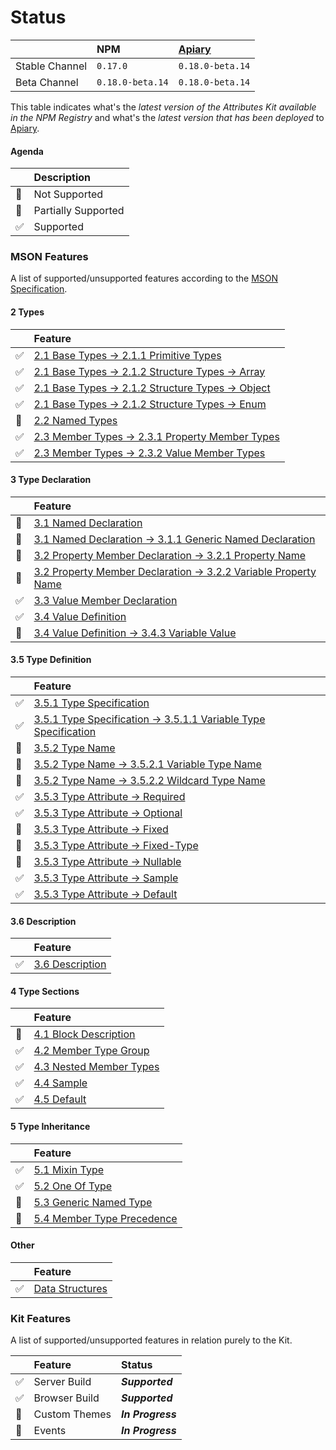 # Status

|                | NPM             | [Apiary](https://apiary.io) |
|:---------------|:----------------|:----------------------------|
| Stable Channel | `0.17.0`        | `0.18.0-beta.14`            |
| Beta Channel   | `0.18.0-beta.14` | `0.18.0-beta.14`           |

This table indicates what's the _latest version of the Attributes Kit available in the NPM Registry_ and what's the _latest version that has been deployed_ to [Apiary](https://apiary.io).

#### Agenda

|    | Description         |
|:---|:--------------------|
| :red_circle: | Not Supported |
| :large_blue_circle: | Partially Supported |
| :white_check_mark: | Supported |

### MSON Features

A list of supported/unsupported features according to the [MSON Specification](https://github.com/apiaryio/mson/blob/master/MSON%20Specification.md).

#### 2 Types

|    | Feature             |
|:---|:--------------------|
| :white_check_mark: | [2.1 Base Types → 2.1.1 Primitive Types](https://github.com/apiaryio/mson/blob/master/MSON%20Specification.md#211-primitive-types) |
| :white_check_mark: | [2.1 Base Types → 2.1.2 Structure Types → Array](https://github.com/apiaryio/mson/blob/master/MSON%20Specification.md#212-structure-types) |
| :white_check_mark: | [2.1 Base Types → 2.1.2 Structure Types → Object](https://github.com/apiaryio/mson/blob/master/MSON%20Specification.md#212-structure-types) |
| :white_check_mark: | [2.1 Base Types → 2.1.2 Structure Types → Enum](https://github.com/apiaryio/mson/blob/master/MSON%20Specification.md#212-structure-types) |
| :red_circle: | [2.2 Named Types](https://github.com/apiaryio/mson/blob/master/MSON%20Specification.md#22-named-types) |
| :white_check_mark: | [2.3 Member Types → 2.3.1 Property Member Types](https://github.com/apiaryio/mson/blob/master/MSON%20Specification.md#231-property-member-types) |
| :white_check_mark: | [2.3 Member Types → 2.3.2 Value Member Types](https://github.com/apiaryio/mson/blob/master/MSON%20Specification.md#232-value-member-types) |

#### 3 Type Declaration

|    | Feature             |
|:---|:--------------------|
| :red_circle: | [3.1 Named Declaration](https://github.com/apiaryio/mson/blob/master/MSON%20Specification.md#31-named-declaration) |
| :red_circle: | [3.1 Named Declaration → 3.1.1 Generic Named Declaration](https://github.com/apiaryio/mson/blob/master/MSON%20Specification.md#311-generic-named-declaration) |
| :red_circle: | [3.2 Property Member Declaration → 3.2.1 Property Name](https://github.com/apiaryio/mson/blob/master/MSON%20Specification.md#321-property-name) |
| :red_circle: | [3.2 Property Member Declaration → 3.2.2 Variable Property Name](https://github.com/apiaryio/mson/blob/master/MSON%20Specification.md#322-variable-property-name) |
| :white_check_mark: | [3.3 Value Member Declaration](https://github.com/apiaryio/mson/blob/master/MSON%20Specification.md#33-value-member-declaration) |
| :white_check_mark: | [3.4 Value Definition](https://github.com/apiaryio/mson/blob/master/MSON%20Specification.md#34-value-definition) |
| :red_circle: | [3.4 Value Definition → 3.4.3 Variable Value](https://github.com/apiaryio/mson/blob/master/MSON%20Specification.md#343-variable-value) |

#### 3.5 Type Definition

|    | Feature             |
|:---|:--------------------|
| :white_check_mark: | [3.5.1 Type Specification](https://github.com/apiaryio/mson/blob/master/MSON%20Specification.md#351-type-specification) |
| :white_check_mark: | [3.5.1 Type Specification → 3.5.1.1 Variable Type Specification](https://github.com/apiaryio/mson/blob/master/MSON%20Specification.md#3511-variable-type-specification) |
| :red_circle: | [3.5.2 Type Name](https://github.com/apiaryio/mson/blob/master/MSON%20Specification.md#352-type-name) |
| :red_circle: | [3.5.2 Type Name → 3.5.2.1 Variable Type Name](https://github.com/apiaryio/mson/blob/master/MSON%20Specification.md#3521-variable-type-name) |
| :red_circle: | [3.5.2 Type Name → 3.5.2.2 Wildcard Type Name](https://github.com/apiaryio/mson/blob/master/MSON%20Specification.md#3522-wildcard-type-name) |
| :white_check_mark: | [3.5.3 Type Attribute → Required](https://github.com/apiaryio/mson/blob/master/MSON%20Specification.md#353-type-attribute) |
| :white_check_mark: | [3.5.3 Type Attribute → Optional](https://github.com/apiaryio/mson/blob/master/MSON%20Specification.md#353-type-attribute) |
| :red_circle: | [3.5.3 Type Attribute → Fixed](https://github.com/apiaryio/mson/blob/master/MSON%20Specification.md#353-type-attribute) |
| :red_circle: | [3.5.3 Type Attribute → Fixed-Type](https://github.com/apiaryio/mson/blob/master/MSON%20Specification.md#353-type-attribute) |
| :red_circle: | [3.5.3 Type Attribute → Nullable](https://github.com/apiaryio/mson/blob/master/MSON%20Specification.md#353-type-attribute) |
| :white_check_mark: | [3.5.3 Type Attribute → Sample](https://github.com/apiaryio/mson/blob/master/MSON%20Specification.md#353-type-attribute) |
| :white_check_mark: | [3.5.3 Type Attribute → Default](https://github.com/apiaryio/mson/blob/master/MSON%20Specification.md#353-type-attribute) |

#### 3.6 Description

|    | Feature             |
|:---|:--------------------|
| :white_check_mark: | [3.6 Description](https://github.com/apiaryio/mson/blob/master/MSON%20Specification.md#36-description) |

#### 4 Type Sections

|    | Feature             |
|:---|:--------------------|
| :large_blue_circle: | [4.1 Block Description](https://github.com/apiaryio/mson/blob/master/MSON%20Specification.md#41-block-description) |
| :white_check_mark: | [4.2 Member Type Group](https://github.com/apiaryio/mson/blob/master/MSON%20Specification.md#42-member-type-group) |
| :white_check_mark: | [4.3 Nested Member Types](https://github.com/apiaryio/mson/blob/master/MSON%20Specification.md#43-nested-member-types) |
| :white_check_mark: | [4.4 Sample](https://github.com/apiaryio/mson/blob/master/MSON%20Specification.md#44-sample) |
| :white_check_mark: | [4.5 Default](https://github.com/apiaryio/mson/blob/master/MSON%20Specification.md#45-default) |

#### 5 Type Inheritance

|    | Feature             |
|:---|:--------------------|
| :white_check_mark: | [5.1 Mixin Type](https://github.com/apiaryio/mson/blob/master/MSON%20Specification.md#51-mixin-type) |
| :white_check_mark: | [5.2 One Of Type](https://github.com/apiaryio/mson/blob/master/MSON%20Specification.md#52-one-of-type) |
| :red_circle: | [5.3 Generic Named Type](https://github.com/apiaryio/mson/blob/master/MSON%20Specification.md#53-generic-named-type) |
| :red_circle: | [5.4 Member Type Precedence](https://github.com/apiaryio/mson/blob/master/MSON%20Specification.md#54-member-type-precedence) |


#### Other

|    | Feature             |
|:---|:--------------------|
| :white_check_mark: | [Data Structures](https://github.com/apiaryio/api-blueprint/blob/master/API%20Blueprint%20Specification.md#data-structures-section) |

### Kit Features

A list of supported/unsupported features in relation purely to the Kit.

|    | Feature             | Status       |
|:---|:--------------------|:-------------|
| :white_check_mark: | Server Build | _**Supported**_ |
| :white_check_mark: | Browser Build | _**Supported**_ |
| :red_circle:| Custom Themes | _**In  Progress**_ |
| :red_circle:| Events | _**In  Progress**_ |
